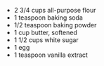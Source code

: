 - 2 3/4 cups all-purpose flour
- 1 teaspoon baking soda
- 1/2 teaspoon baking powder
- 1 cup butter, softened
- 1 1/2 cups white sugar
- 1 egg
- 1 teaspoon vanilla extract